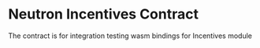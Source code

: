 # Neutron Incentives Contract

The contract is for integration testing wasm bindings for Incentives module
